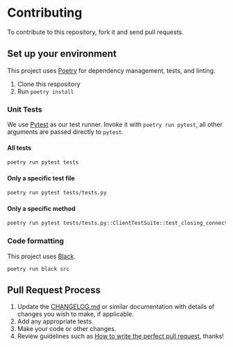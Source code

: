 # Contributing

To contribute to this repository, fork it and send pull requests.

## Set up your environment

This project uses [Poetry](https://python-poetry.org/) for dependency management, tests, and linting.

1. Clone this respository
2. Run `poetry install` 

### Unit Tests

We use [Pytest]([url](https://docs.pytest.org/en/7.1.x/)) as our test runner. Invoke it with `poetry run pytest`, all other arguments are passed directly to `pytest`.

#### All tests
```bash
poetry run pytest tests
```

#### Only a specific test file

```bash
poetry run pytest tests/tests.py
```

#### Only a specific method

```bash
poetry run pytest tests/tests.py::ClientTestSuite::test_closing_connection_closes_commands
```

### Code formatting

This project uses [Black](https://pypi.org/project/black/).

```
poetry run black src
```
## Pull Request Process

1. Update the [CHANGELOG.md](README.md) or similar documentation with details of changes you wish to make, if applicable.
2. Add any appropriate tests.
3. Make your code or other changes.
4. Review guidelines such as
   [How to write the perfect pull request][github-perfect-pr], thanks!

[github-perfect-pr]: https://blog.github.com/2015-01-21-how-to-write-the-perfect-pull-request/
